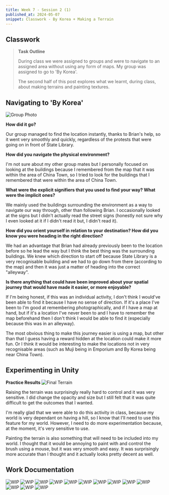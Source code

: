```yaml
---
title: Week 7 - Session 2 (1)
published_at: 2024-05-07
snippet: Classwork - By Korea + Making a Terrain
---
```

## Classwork
>**Task Outline**
>
> During class we were assigned to groups and were to navigate to an assigned area without using any form of maps. My group was assigned to go to 'By Korea'.
>
> The second half of this post explores what we learnt, during class, about making terrains and painting textures.

## Navigating to 'By Korea'
![Group Photo](/W7/bykorea.png)

**How did it go?**

Our group managed to find the location instantly, thanks to Brian's help, so it went very smoothly and quickly, regardless of the protests that were going on in front of State Library.

**How did you navigate the physical environment?**

I'm not sure about my other group mates but I personally focused on looking at the buildings because I remembered from the map that it was within the area of China Town, so I tried to look for the buildings that I remembered that were within the area of China Town.

**What were the explicit signifiers that you used to find your way? What were the implicit ones?**

We mainly used the buildings surrounding the environment as a way to navigate our way through, other than following Brian. I occasionally looked at the signs but I didn't actually read the street signs (honestly not sure why I even looked at it if I didn't read it but, I didn't read it).

**How did you orient yourself in relation to your destination? How did you know you were heading in the right direction?**

We had an advantage that Brian had already previously been to the location before so he lead the way but I think the best thing was the surrounding buildings. We knew which direction to start off because State Library is a very recognisable building and we had to go down from there (according to the map) and then it was just a matter of heading into the correct "alleyway".

**Is there anything that could have been improved about your spatial journey that would have made it easier, or more enjoyable?**

If I'm being honest, if this was an individual activity, I don't think I would've been able to find it because I have no sense of direction. If it's a place I've been to I'm good at remembering photographically, and if I have a map at hand, but if it's a location I've never been to and I have to remember the map beforehand then I don't think I would be able to find it (especially because this was in an alleyway).

The most obvious thing to make this journey easier is using a map, but other than that I guess having a reward hidden at the location could make it more fun. Or I think it would be interesting to make the locations not in very recognisable areas (such as Muji being in Emporium and By Korea being near China Town).

## Experimenting in Unity
**Practice Results**
![Final Terrain](/W7/1terrain.png)

Raising the terrain was surprisingly really hard to control and it was very sensitive. I did change the opacity and size but I still felt that it was quite difficult to get the outcomes that I wanted.

I'm really glad that we were able to do this activity in class, because my world is very dependant on having a hill, so I know that I'll need to use this feature for my world. However, I need to do more experimentation because, at the moment, it's very sensitive to use.

Painting the terrain is also something that will need to be included into my world. I thought that it would be annoying to paint with and control the brush using a mouse, but it was very smooth and easy. It was surprisingly more accurate than I thought and it actually looks pretty decent as well.

## Work Documentation
![WIP](/W7/terrain1.png)
![WIP](/W7/terrain2.png)
![WIP](/W7/terrain3.png)
![WIP](/W7/terrain4.png)
![WIP](/W7/terrain5.png)
![WIP](/W7/terrain6.png)
![WIP](/W7/terrain7.png)
![WIP](/W7/terrain8.png)
![WIP](/W7/terrain9.png)
![WIP](/W7/terrain10.png)
![WIP](/W7/terrain11.png)
![WIP](/W7/terrain12.png)
![WIP](/W7/terrain13.png)